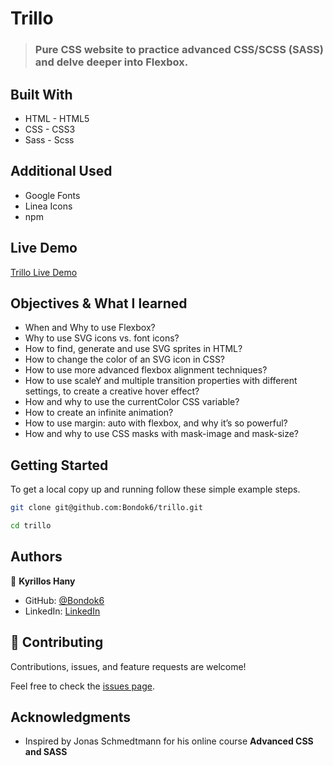 # Trillo

> ### Pure CSS website to practice advanced CSS/SCSS (SASS) and delve deeper into Flexbox.


## Built With

- HTML - HTML5
- CSS - CSS3
- Sass - Scss

## Additional Used

- Google Fonts
- Linea Icons
- npm

## Live Demo

[Trillo Live Demo](https://bondok6.github.io/trillo/)

## Objectives & What I learned

- When and Why to use Flexbox?
- Why to use SVG icons vs. font icons?
- How to find, generate and use SVG sprites in HTML?
- How to change the color of an SVG icon in CSS?
- How to use more advanced flexbox alignment techniques?
- How to use scaleY and multiple transition properties with different settings, to create a creative hover effect?
- How and why to use the currentColor CSS variable?
- How to create an infinite animation?
- How to use margin: auto with flexbox, and why it’s so powerful?
- How and why to use CSS masks with mask-image and mask-size?


## Getting Started

To get a local copy up and running follow these simple example steps.

```bash
git clone git@github.com:Bondok6/trillo.git
```

```bash
cd trillo
```

## Authors

👤 **Kyrillos Hany**

- GitHub: [@Bondok6](https://github.com/Bondok6)
- LinkedIn: [LinkedIn](https://linkedin.com/in/linkedinhandle)

## 🤝 Contributing

Contributions, issues, and feature requests are welcome!

Feel free to check the [issues page](../../issues/).

## Acknowledgments

- Inspired by Jonas Schmedtmann for his online course **Advanced CSS and SASS**
